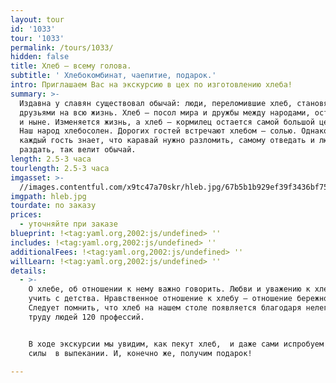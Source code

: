 ```yaml
---
layout: tour
id: '1033'
tour: '1033'
permalink: /tours/1033/
hidden: false
title: Хлеб – всему голова.
subtitle: ' Хлебокомбинат, чаепитие, подарок.'
intro: Приглашаем Вас на экскурсию в цех по изготовлению хлеба!
summary: >-
  Издавна у славян существовал обычай: люди, переломившие хлеб, становятся
  друзьями на всю жизнь. Хлеб – посол мира и дружбы между народами, остается им
  и ныне. Изменяется жизнь, а хлеб – кормилец остается самой большой ценностью.
  Наш народ хлебосолен. Дорогих гостей встречают хлебом – солью. Однако не
  каждый гость знает, что каравай нужно разломить, самому отведать и людям
  раздать, так велит обычай.
length: 2.5-3 часа
tourlength: 2.5-3 часа
imgasset: >-
  //images.contentful.com/x9tc47a70skr/hleb.jpg/67b5b1b929ef39f3436bf75d5b979065/hleb.jpg
imgpath: hleb.jpg
tourdate: по заказу
prices:
  - уточняйте при заказе
blueprint: !<tag:yaml.org,2002:js/undefined> ''
includes: !<tag:yaml.org,2002:js/undefined> ''
additionalFees: !<tag:yaml.org,2002:js/undefined> ''
willLearn: !<tag:yaml.org,2002:js/undefined> ''
details:
  - >-
    О хлебе, об отношении к нему важно говорить. Любви и уважению к хлебу нужно
    учить с детства. Нравственное отношение к хлебу – отношение бережное.
    Следует помнить, что хлеб на нашем столе появляется благодаря нелегкому
    труду людей 120 профессий. 


    В ходе экскурсии мы увидим, как пекут хлеб,  и даже сами испробуем свои
    силы  в выпекании. И, конечно же, получим подарок!

---
```

